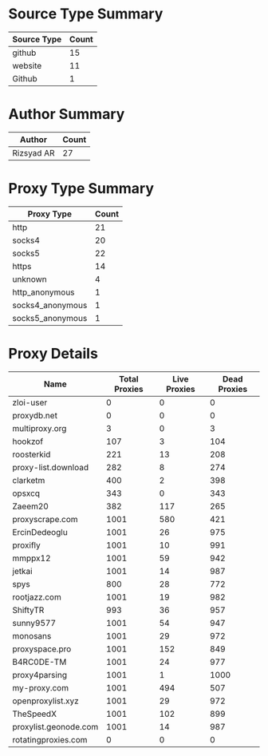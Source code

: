 # Source Type Summary

| Source Type | Count |
|-------------|-------|
| github | 15 |
| website | 11 |
| Github | 1 |


# Author Summary

| Author | Count |
|--------|-------|
| Rizsyad AR | 27 |


# Proxy Type Summary

| Proxy Type | Count |
|------------|-------|
| http | 21 |
| socks4 | 20 |
| socks5 | 22 |
| https | 14 |
| unknown | 4 |
| http_anonymous | 1 |
| socks4_anonymous | 1 |
| socks5_anonymous | 1 |


# Proxy Details

| Name | Total Proxies | Live Proxies | Dead Proxies |
|------|---------------|--------------|---------------|
| zloi-user | 0 | 0 | 0 |
| proxydb.net | 0 | 0 | 0 |
| multiproxy.org | 3 | 0 | 3 |
| hookzof | 107 | 3 | 104 |
| roosterkid | 221 | 13 | 208 |
| proxy-list.download | 282 | 8 | 274 |
| clarketm | 400 | 2 | 398 |
| opsxcq | 343 | 0 | 343 |
| Zaeem20 | 382 | 117 | 265 |
| proxyscrape.com | 1001 | 580 | 421 |
| ErcinDedeoglu | 1001 | 26 | 975 |
| proxifly | 1001 | 10 | 991 |
| mmppx12 | 1001 | 59 | 942 |
| jetkai | 1001 | 14 | 987 |
| spys | 800 | 28 | 772 |
| rootjazz.com | 1001 | 19 | 982 |
| ShiftyTR | 993 | 36 | 957 |
| sunny9577 | 1001 | 54 | 947 |
| monosans | 1001 | 29 | 972 |
| proxyspace.pro | 1001 | 152 | 849 |
| B4RC0DE-TM | 1001 | 24 | 977 |
| proxy4parsing | 1001 | 1 | 1000 |
| my-proxy.com | 1001 | 494 | 507 |
| openproxylist.xyz | 1001 | 29 | 972 |
| TheSpeedX | 1001 | 102 | 899 |
| proxylist.geonode.com | 1001 | 14 | 987 |
| rotatingproxies.com | 0 | 0 | 0 |
